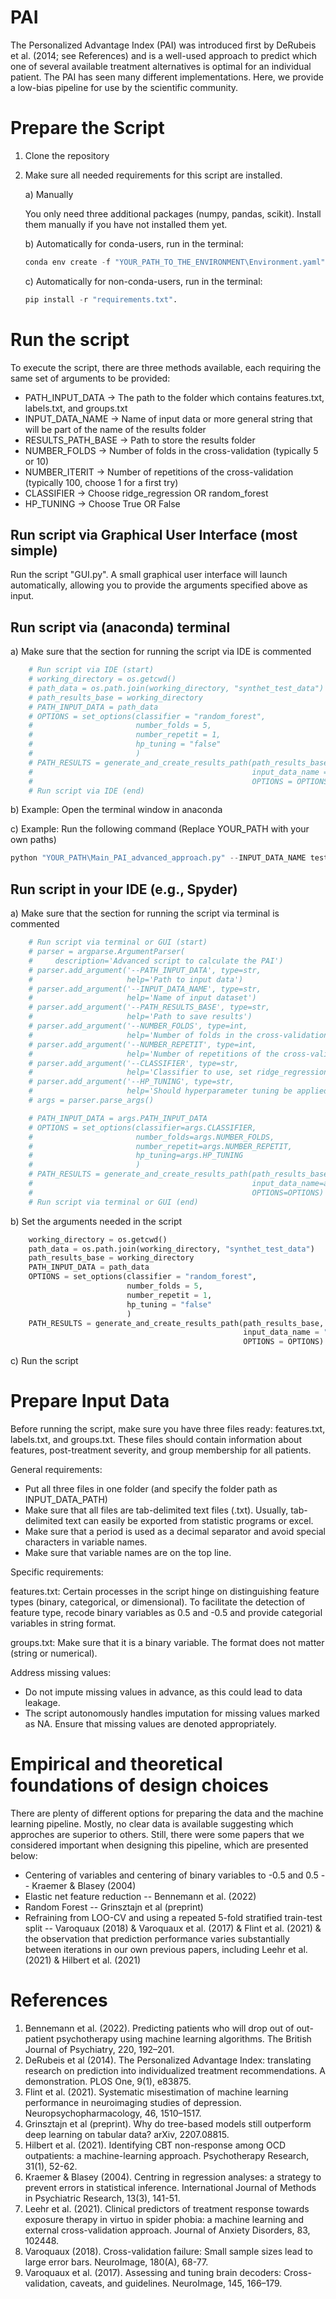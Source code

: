 # PAI

The Personalized Advantage Index (PAI) was introduced first by DeRubeis et al. (2014; see References) and is a well-used approach to predict which one of several available treatment alternatives is optimal for an individual patient. The PAI has seen many different implementations. Here, we provide a low-bias pipeline for use by the scientific community.

# Prepare the Script

1. Clone the repository
2. Make sure all needed requirements for this script are installed.

   a) Manually

      You only need three additional packages (numpy, pandas, scikit). Install them manually if you have not installed them yet.
    
    b) Automatically for conda-users, run in the terminal:
    
    ```python
    conda env create -f "YOUR_PATH_TO_THE_ENVIRONMENT\Environment.yaml"
    ```
    
    c) Automatically for non-conda-users, run in the terminal:
    
    ```python
    pip install -r "requirements.txt".
    ```
    

# Run the script

To execute the script, there are three methods available, each requiring the same set of arguments to be provided:

- PATH_INPUT_DATA → The path to the folder which contains features.txt, labels.txt, and groups.txt
- INPUT_DATA_NAME → Name of input data or more general string that will be part of the name of the results folder
- RESULTS_PATH_BASE → Path to store the results folder
- NUMBER_FOLDS → Number of folds in the cross-validation (typically 5 or 10)
- NUMBER_ITERIT → Number of repetitions of the cross-validation (typically 100, choose 1 for a first try)
- CLASSIFIER → Choose ridge_regression OR random_forest
- HP_TUNING → Choose True OR False

## Run script via Graphical User Interface (most simple)
Run the script "GUI.py". A small graphical user interface will launch automatically, allowing you to provide the arguments specified above as input.

## Run script via (anaconda) terminal
a) Make sure that the section for running the script via IDE is commented

```python
    # Run script via IDE (start)
    # working_directory = os.getcwd()
    # path_data = os.path.join(working_directory, "synthet_test_data")
    # path_results_base = working_directory
    # PATH_INPUT_DATA = path_data
    # OPTIONS = set_options(classifier = "random_forest",
    #                       number_folds = 5,
    #                       number_repetit = 1,
    #                       hp_tuning = "false"
    #                       )
    # PATH_RESULTS = generate_and_create_results_path(path_results_base,
    #                                                 input_data_name = "test_data",
    #                                                 OPTIONS = OPTIONS)
    # Run script via IDE (end)
```

b) Example: Open the terminal window in anaconda

c) Example: Run the following command (Replace YOUR_PATH with your own paths)

```python
python "YOUR_PATH\Main_PAI_advanced_approach.py" --INPUT_DATA_NAME test --PATH_INPUT_DATA "YOUR_PATH/PAI_Advanced_Approach/synthet_test_data" --PATH_RESULTS_BASE "YOUR_RESULTS_PATH" --NUMBER_FOLDS 5 --NUMBER_REPETIT 1 --CLASSIFIER ridge_regression --HP_TUNING False
```

## Run script in your IDE (e.g., Spyder)

a) Make sure that the section for running the script via terminal is commented

```python
    # Run script via terminal or GUI (start)
    # parser = argparse.ArgumentParser(
    #     description='Advanced script to calculate the PAI')
    # parser.add_argument('--PATH_INPUT_DATA', type=str,
    #                     help='Path to input data')
    # parser.add_argument('--INPUT_DATA_NAME', type=str,
    #                     help='Name of input dataset')
    # parser.add_argument('--PATH_RESULTS_BASE', type=str,
    #                     help='Path to save results')
    # parser.add_argument('--NUMBER_FOLDS', type=int,
    #                     help='Number of folds in the cross-validation')
    # parser.add_argument('--NUMBER_REPETIT', type=int,
    #                     help='Number of repetitions of the cross-validation')
    # parser.add_argument('--CLASSIFIER', type=str,
    #                     help='Classifier to use, set ridge_regression or random_forest')
    # parser.add_argument('--HP_TUNING', type=str,
    #                     help='Should hyperparameter tuning be applied? Set False or True')
    # args = parser.parse_args()

    # PATH_INPUT_DATA = args.PATH_INPUT_DATA
    # OPTIONS = set_options(classifier=args.CLASSIFIER,
    #                       number_folds=args.NUMBER_FOLDS,
    #                       number_repetit=args.NUMBER_REPETIT,
    #                       hp_tuning=args.HP_TUNING
    #                       )
    # PATH_RESULTS = generate_and_create_results_path(path_results_base=args.PATH_RESULTS_BASE,
    #                                                 input_data_name=args.INPUT_DATA_NAME,
    #                                                 OPTIONS=OPTIONS)
    # Run script via terminal or GUI (end)
```

b) Set the arguments needed in the script

```python
    working_directory = os.getcwd()
    path_data = os.path.join(working_directory, "synthet_test_data")
    path_results_base = working_directory
    PATH_INPUT_DATA = path_data
    OPTIONS = set_options(classifier = "random_forest",
                          number_folds = 5,
                          number_repetit = 1,
                          hp_tuning = "false"
                          )
    PATH_RESULTS = generate_and_create_results_path(path_results_base,
                                                    input_data_name = "test_data",
                                                    OPTIONS = OPTIONS)
```

c) Run the script

# Prepare Input Data

Before running the script, make sure you have three files ready: features.txt, labels.txt, and groups.txt. These files should contain information about features, post-treatment severity, and group membership for all patients.

General requirements:

- Put all three files in one folder (and specify the folder path as INPUT_DATA_PATH)
- Make sure that all files are tab-delimited text files (.txt). Usually, tab-delimited text can easily be exported from statistic programs or excel.
- Make sure that a period is used as a decimal separator and avoid special characters in variable names.
- Make sure that variable names are on the top line.

Specific requirements:

features.txt: Certain processes in the script hinge on distinguishing feature types (binary, categorical, or dimensional). To facilitate the detection of feature type, recode binary variables as 0.5 and -0.5 and provide categorial variables in string format.

groups.txt: Make sure that it is a binary variable. The format does not matter (string or numerical).

Address missing values:

- Do not impute missing values in advance, as this could lead to data leakage.
- The script autonomously handles imputation for missing values marked as NA. Ensure that missing values are denoted appropriately.

# Empirical and theoretical foundations of design choices

There are plenty of different options for preparing the data and the machine learning pipeline. Mostly, no clear data is available suggesting which approches are superior to others. Still, there were some papers that we considered important when designing this pipeline, which are presented below:

- Centering of variables and centering of binary variables to -0.5 and 0.5 -- Kraemer & Blasey (2004)
- Elastic net feature reduction -- Bennemann et al. (2022)
- Random Forest -- Grinsztajn et al (preprint)
- Refraining from LOO-CV and using a repeated 5-fold stratified train-test split -- Varoquaux (2018) & Varoquaux et al. (2017) & Flint et al. (2021) & the observation that prediction performance varies substantially between iterations in our own previous papers, including Leehr et al. (2021) & Hilbert et al. (2021)

# **References**

1. Bennemann et al. (2022). Predicting patients who will drop out of out-patient psychotherapy using machine learning algorithms. The British Journal of Psychiatry, 220, 192–201.
2. DeRubeis et al (2014). The Personalized Advantage Index: translating research on prediction into individualized treatment recommendations. A demonstration. PLOS One, 9(1), e83875.
3. Flint et al. (2021). Systematic misestimation of machine learning performance in neuroimaging studies of depression. Neuropsychopharmacology, 46, 1510–1517.
4. Grinsztajn et al (preprint). Why do tree-based models still outperform deep learning on tabular data? arXiv, 2207.08815.
5. Hilbert et al. (2021). Identifying CBT non-response among OCD outpatients: a machine-learning approach. Psychotherapy Research, 31(1), 52-62.
6. Kraemer & Blasey (2004). Centring in regression analyses: a strategy to prevent errors in statistical inference. International Journal of Methods in Psychiatric Research, 13(3), 141-51.
7. Leehr et al. (2021). Clinical predictors of treatment response towards exposure therapy in virtuo in spider phobia: a machine learning and external cross-validation approach. Journal of Anxiety Disorders, 83, 102448.
8. Varoquaux (2018). Cross-validation failure: Small sample sizes lead to large error bars. NeuroImage, 180(A), 68-77.
9. Varoquaux et al. (2017). Assessing and tuning brain decoders: Cross-validation, caveats, and guidelines. NeuroImage, 145, 166–179.
